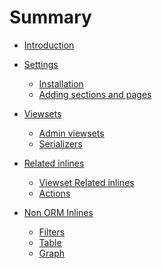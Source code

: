 # Summary

- [Introduction](introduction.md)

- [Settings]()

  - [Installation](settings/installation.md)
  - [Adding sections and pages](settings/adding.md)

- [Viewsets]()
  
  - [Admin viewsets](viewsets/main.md)
  - [Serializers](viewsets/serializers.md)

- [Related inlines]()

  - [Viewset Related inlines](related/inlines.md)
  - [Actions](related/actions.md)

- [Non ORM Inlines]()

  - [Filters](inline/filters.md)
  - [Table](inline/table.md)
  - [Graph](inline/graph.md)

